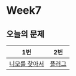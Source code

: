 # Week7

## 오늘의 문제

| 1번                                                    | 2번                                            |
| ------------------------------------------------------ | ---------------------------------------------- |
| [니모를 찾아서](https://www.acmicpc.net/problem/10173) | [플러그](https://www.acmicpc.net/problem/2010) |
